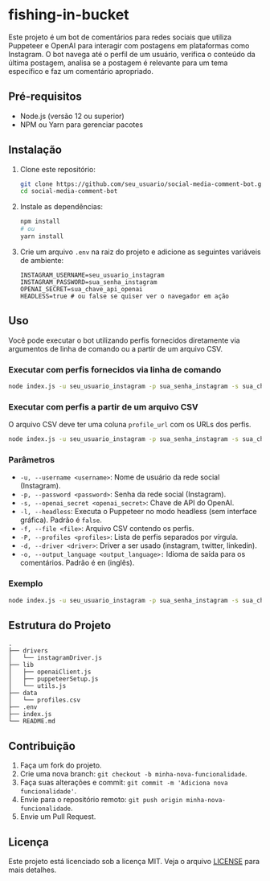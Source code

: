 # fishing-in-bucket

Este projeto é um bot de comentários para redes sociais que utiliza Puppeteer e OpenAI para interagir com postagens em plataformas como Instagram. O bot navega até o perfil de um usuário, verifica o conteúdo da última postagem, analisa se a postagem é relevante para um tema específico e faz um comentário apropriado.

## Pré-requisitos

- Node.js (versão 12 ou superior)
- NPM ou Yarn para gerenciar pacotes

## Instalação

1. Clone este repositório:

   ```bash
   git clone https://github.com/seu_usuario/social-media-comment-bot.git
   cd social-media-comment-bot
   ```

2. Instale as dependências:

   ```bash
   npm install
   # ou
   yarn install

   ```

3. Crie um arquivo `.env` na raiz do projeto e adicione as seguintes variáveis de ambiente:
   ```env
   INSTAGRAM_USERNAME=seu_usuario_instagram
   INSTAGRAM_PASSWORD=sua_senha_instagram
   OPENAI_SECRET=sua_chave_api_openai
   HEADLESS=true # ou false se quiser ver o navegador em ação
   ```

## Uso

Você pode executar o bot utilizando perfis fornecidos diretamente via argumentos de linha de comando ou a partir de um arquivo CSV.

### Executar com perfis fornecidos via linha de comando

```bash
node index.js -u seu_usuario_instagram -p sua_senha_instagram -s sua_chave_api_openai -P perfil1,perfil2 -d instagram -t tema
```

### Executar com perfis a partir de um arquivo CSV

O arquivo CSV deve ter uma coluna `profile_url` com os URLs dos perfis.

```bash
node index.js -u seu_usuario_instagram -p sua_senha_instagram -s sua_chave_api_openai -f caminho/para/arquivo.csv -d instagram -t tema
```

### Parâmetros

- `-u, --username <username>`: Nome de usuário da rede social (Instagram).
- `-p, --password <password>`: Senha da rede social (Instagram).
- `-s, --openai_secret <openai_secret>`: Chave de API do OpenAI.
- `-l, --headless`: Executa o Puppeteer no modo headless (sem interface gráfica). Padrão é `false`.
- `-f, --file <file>`: Arquivo CSV contendo os perfis.
- `-P, --profiles <profiles>`: Lista de perfis separados por vírgula.
- `-d, --driver <driver>`: Driver a ser usado (instagram, twitter, linkedin).
- `-o, --output_language <output_language>:` Idioma de saída para os comentários. Padrão é en (inglês).

### Exemplo

```bash
node index.js -u seu_usuario_instagram -p sua_senha_instagram -s sua_chave_api_openai -P lucianfialho,outroperfil -d instagram -t sneakers -o pt-br
```

## Estrutura do Projeto

```plaintext
.
├── drivers
│   └── instagramDriver.js
├── lib
│   ├── openaiClient.js
│   ├── puppeteerSetup.js
│   └── utils.js
├── data
│   └── profiles.csv
├── .env
├── index.js
└── README.md
```

## Contribuição

1. Faça um fork do projeto.
2. Crie uma nova branch: `git checkout -b minha-nova-funcionalidade`.
3. Faça suas alterações e commit: `git commit -m 'Adiciona nova funcionalidade'`.
4. Envie para o repositório remoto: `git push origin minha-nova-funcionalidade`.
5. Envie um Pull Request.

## Licença

Este projeto está licenciado sob a licença MIT. Veja o arquivo [LICENSE](LICENSE) para mais detalhes.
